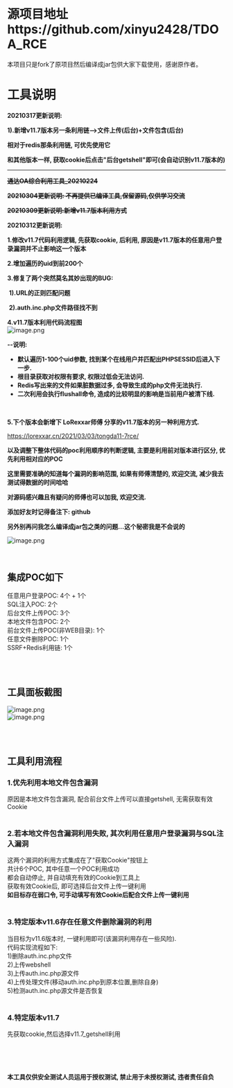# 源项目地址https://github.com/xinyu2428/TDOA_RCE

本项目只是fork了原项目然后编译成jar包供大家下载使用，感谢原作者。



# 工具说明
**20210317更新说明:**

**1).新增v11.7版本另一条利用链-->文件上传(后台)+文件包含(后台)**

**相对于redis那条利用链, 可优先使用它**

**和其他版本一样, 获取cookie后点击"后台getshell"即可(会自动识别v11.7版本的)**

------



**~~通达OA综合利用工具_20210224~~**

~~**20210304更新说明: 不再提供已编译工具,保留源码,仅供学习交流**~~

~~**20210309更新说明:新增v11.7版本利用方式**~~

**20210312更新说明:**

**1.修改v11.7代码利用逻辑, 先获取cookie, 后利用, 原因是v11.7版本的任意用户登录漏洞并不止影响这一个版本**

**2.增加遍历的uid到前200个**

**3.修复了两个突然莫名其妙出现的BUG:**

​	**1).URL的正则匹配问题**

​	**2).auth.inc.php文件路径找不到**

**4.v11.7版本利用代码流程图**<br />
![image.png](https://cdn.nlark.com/yuque/0/2021/png/516736/1615271652005-cc44f80e-51a1-434c-97fe-6edf659023df.png) 

**--说明:**

- **默认遍历1-100个uid参数, 找到某个在线用户并匹配出PHPSESSID后进入下一步.**
- **根目录获取对权限有要求, 权限过低会无法访问.**
- **Redis写出来的文件如果脏数据过多, 会导致生成的php文件无法执行.**
- **二次利用会执行flushall命令, 造成的比较明显的影响是当前用户被清下线.**

<br />

**5.下个版本会新增下 LoRexxar师傅 分享的v11.7版本的另一种利用方式.**

https://lorexxar.cn/2021/03/03/tongda11-7rce/

**以及调整下整体代码的poc利用顺序的判断逻辑, 主要是利用前对版本进行区分, 优先利用相对应的POC**

**这里需要准确的知道每个漏洞的影响范围, 如果有师傅清楚的, 欢迎交流, 减少我去测试得数据的时间哈哈**

**对源码感兴趣且有疑问的师傅也可以加我, 欢迎交流.**

**添加好友时记得备注下: github**

**另外别再问我怎么编译成jar包之类的问题...这个秘密我是不会说的**

![image.png](https://cdn.nlark.com/yuque/0/2021/png/516736/1615535591275-277e19a5-4fd1-42ff-a552-f223d241681d.png) 

  



<br />


## 集成POC如下
任意用户登录POC: 4个 + 1个<br />
SQL注入POC: 2个<br />
后台文件上传POC: 3个<br />
本地文件包含POC: 2个<br />
前台文件上传POC(非WEB目录): 1个<br />
任意文件删除POC: 1个<br />
SSRF+Redis利用链: 1个<br />

<br />
<br />

## 工具面板截图
![image.png](https://cdn.nlark.com/yuque/0/2021/png/516736/1615533559050-c12e214a-bc68-4a67-8ae2-c590bfe0661f.png) 
<br />
![image.png](https://cdn.nlark.com/yuque/0/2021/png/516736/1614132955247-9f1b3b4d-9019-4665-8925-b36d4a6c141b.png) 

<br />
<br />

## 工具利用流程
### 1.优先利用本地文件包含漏洞
原因是本地文件包含漏洞, 配合前台文件上传可以直接getshell, 无需获取有效Cookie<br /><br />

### 2.若本地文件包含漏洞利用失败, 其次利用任意用户登录漏洞与SQL注入漏洞
这两个漏洞的利用方式集成在了"获取Cookie"按钮上<br />
共计6个POC, 其中任意一个POC利用成功<br />
都会自动停止, 并自动填充有效的Cookie到工具上<br />
获取有效Cookie后, 即可选择后台文件上传一键利用<br />
**如目标存在弱口令, 可手动填写有效Cookie后配合文件上传一键利用**<br /><br />

### 3.特定版本v11.6存在任意文件删除漏洞的利用
当目标为v11.6版本时, 一键利用即可(该漏洞利用存在一些风险).<br />
代码实现流程如下:<br />
1)删除auth.inc.php文件<br />
2)上传webshell<br />
3)上传auth.inc.php源文件<br />
4)上传处理文件(移动auth.inc.php到原本位置,删除自身)<br />
5)检测auth.inc.php源文件是否恢复<br /><br />

### 4.特定版本v11.7
先获取cookie,然后选择v11.7_getshell利用<br />

<br />
<br />
<br />

**本工具仅供安全测试人员运用于授权测试, 禁止用于未授权测试, 违者责任自负**

<br />
<br />
<br />
